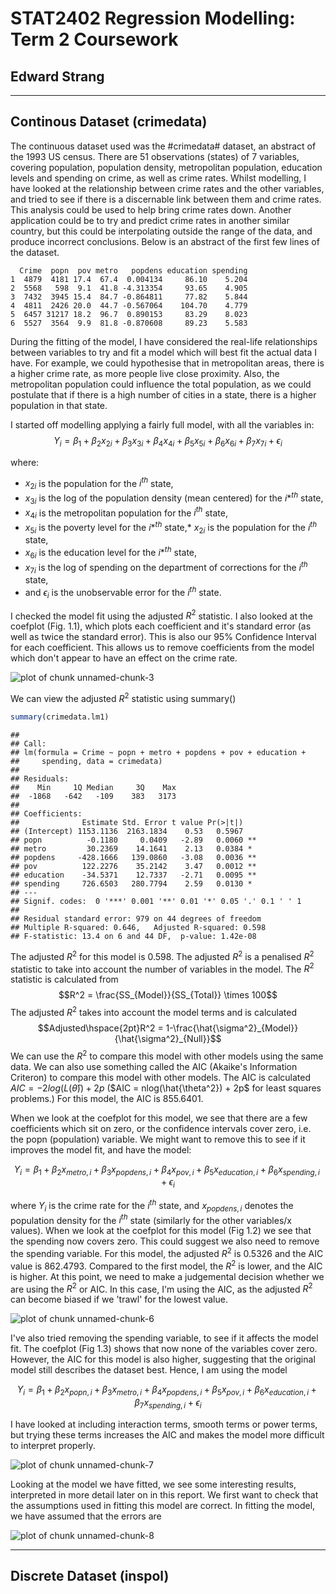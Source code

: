 

STAT2402 Regression Modelling: Term 2 Coursework
=
Edward Strang
-
***

Continous Dataset (crimedata)
-
The continuous dataset used was the #crimedata# dataset, an abstract of the 1993 US census. There are 51 observations (states) of 7 variables, covering population, population density, metropolitan population, education levels and spending on crime, as well as crime rates. Whilst modelling, I have looked at the relationship between crime rates and the other variables, and tried to see if there is a discernable link between them and crime rates. This analysis could be used to help bring crime rates down. Another application could be to try and predict crime rates in another similar country, but this could be interpolating outside the range of the data, and produce incorrect conclusions. Below is an abstract of the first few lines of the dataset.


```
  Crime  popn  pov metro   popdens education spending
1  4879  4181 17.4  67.4  0.004134     86.10    5.204
2  5568   598  9.1  41.8 -4.313354     93.65    4.905
3  7432  3945 15.4  84.7 -0.864811     77.82    5.844
4  4811  2426 20.0  44.7 -0.567064    104.70    4.779
5  6457 31217 18.2  96.7  0.890153     83.29    8.023
6  5527  3564  9.9  81.8 -0.870608     89.23    5.583
```


During the fitting of the model, I have considered the real-life relationships between variables to try and fit a model which will best fit the actual data I have. For example, we could hypothesise that in metropolitan areas, there is a higher crime rate, as more people live close proximity. Also, the metropolitan population could influence the total population, as we could postulate that if there is a high number of cities in a state, there is a higher population in that state.

I started off modelling applying a fairly full model, with all the variables in:
$$Y_i = \beta_1 + \beta_2x_{2i} + \beta_3x_{3i} + \beta_4x_{4i} + \beta_5x_{5i} + \beta_6x_{6i} + \beta_7x_{7i} + \epsilon_i$$

where: 
* $x_{2i}$ is the population for the $i^{th}$ state,
* $x_{3i}$ is the log of the population density (mean centered) for the $i*^{th}$ state,
* $x_{4i}$ is the metropolitan population for the $i^{th}$ state,
* $x_{5i}$ is the poverty level for the $i*^{th}$ state,* $x_{2i}$ is the population for the $i^{th}$ state,
* $x_{6i}$ is the education level for the $i*^{th}$ state,
* $x_{7i}$ is the log of spending on the department of corrections for the $i^{th}$ state,
* and $\epsilon_i$ is the unobservable error for the $i^{th}$ state.

I checked the model fit using the adjusted $R^2$ statistic. I also looked at the coefplot (Fig. 1.1), which plots each coefficient and it's standard error (as well as twice the standard error). This is also our 95% Confidence Interval for each coefficient. This allows us to remove coefficients from the model which don't appear to have an effect on the crime rate.

![plot of chunk unnamed-chunk-3](figure/unnamed-chunk-3.png) 


We can view the adjusted $R^2$ statistic using summary()

```r
summary(crimedata.lm1)
```

```
## 
## Call:
## lm(formula = Crime ~ popn + metro + popdens + pov + education + 
##     spending, data = crimedata)
## 
## Residuals:
##    Min     1Q Median     3Q    Max 
##  -1868   -642   -109    383   3173 
## 
## Coefficients:
##              Estimate Std. Error t value Pr(>|t|)   
## (Intercept) 1153.1136  2163.1834    0.53   0.5967   
## popn          -0.1180     0.0409   -2.89   0.0060 **
## metro         30.2369    14.1641    2.13   0.0384 * 
## popdens     -428.1666   139.0860   -3.08   0.0036 **
## pov          122.2276    35.2142    3.47   0.0012 **
## education    -34.5371    12.7337   -2.71   0.0095 **
## spending     726.6503   280.7794    2.59   0.0130 * 
## ---
## Signif. codes:  0 '***' 0.001 '**' 0.01 '*' 0.05 '.' 0.1 ' ' 1 
## 
## Residual standard error: 979 on 44 degrees of freedom
## Multiple R-squared: 0.646,	Adjusted R-squared: 0.598 
## F-statistic: 13.4 on 6 and 44 DF,  p-value: 1.42e-08
```


The adjusted $R^2$ for this model is 0.598. The adjusted $R^2$ is a penalised $R^2$ statistic to take into account the number of variables in the model. The $R^2$ statistic is calculated from $$R^2 = \frac{SS_{Model}}{SS_{Total}} \times 100$$
The adjusted $R^2$ takes into account the model terms and is calculated $$Adjusted\hspace{2pt}R^2 = 1-\frac{\hat{\sigma^2}_{Model}}{\hat{\sigma^2}_{Null}}$$
We can use the $R^2$ to compare this model with other models using the same data. We can also use something called the AIC (Akaike's Information Criteron) to compare this model with other models. The AIC is calculated $AIC = -2log(L(\hat{\theta})) + 2p$ ($AIC = nlog(\hat{\theta^2}) + 2p$ for least squares problems.) For this model, the AIC is 855.6401.

When we look at the coefplot for this model, we see that there are a few coefficients which sit on zero, or the confidence intervals cover zero, i.e. the popn (population) variable. We might want to remove this to see if it improves the model fit, and have the model:

$$Y_i = \beta_1 + \beta_2x_{metro,i} + \beta_3x_{popdens,i} + \beta_4x_{pov,i} + \beta_5x_{education,i} + \beta_6x_{spending,i} + \epsilon_i$$



where $Y_i$ is the crime rate for the $i^{th}$ state, and $x_{popdens,i}$ denotes the population density for the $i^{th}$ state (similarly for the other variables/x values). When we look at the coefplot for this model (Fig 1.2) we see that the spending now covers zero. This could suggest we also need to remove the spending variable. For this model, the adjusted $R^2$ is 0.5326 and the AIC value is 862.4793. Compared to the first model, the $R^2$ is lower, and the AIC is higher. At this point, we need to make a judgemental decision whether we are using the $R^2$ or AIC. In this case, I'm using the AIC, as the adjusted $R^2$ can become biased if we 'trawl' for the lowest value.

![plot of chunk unnamed-chunk-6](figure/unnamed-chunk-6.png) 


I've also tried removing the spending variable, to see if it affects the model fit. The coefplot (Fig 1.3) shows that now none of the variables cover zero. However, the AIC for this model is also higher, suggesting that the original model still describes the dataset best. Hence, I am using the model

$$Y_i = \beta_1 + \beta_2x_{popn,i} + \beta_3x_{metro,i} + \beta_4x_{popdens,i} + \beta_5x_{pov,i} + \beta_6x_{education,i} + \beta_7x_{spending,i} + \epsilon_i$$

I have looked at including interaction terms, smooth terms or power terms, but trying these terms increases the AIC and makes the model more difficult to interpret properly.

![plot of chunk unnamed-chunk-7](figure/unnamed-chunk-7.png) 


Looking at the model we have fitted, we see some interesting results, interpreted in more detail later on in this report. We first want to check that the assumptions used in fitting this model are correct. In fitting the model, we have assumed that the errors are 


![plot of chunk unnamed-chunk-8](figure/unnamed-chunk-8.png) 


***
Discrete Dataset (inspol)
-
